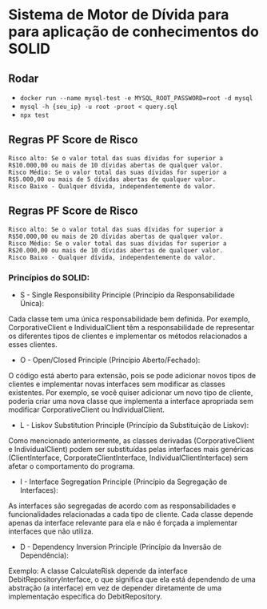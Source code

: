 # Sistema de Motor de Dívida para para aplicação de conhecimentos do SOLID
## Rodar
- `docker run --name mysql-test -e MYSQL_ROOT_PASSWORD=root -d mysql`
- `mysql -h {seu_ip} -u root -proot < query.sql`
- `npx test`

## Regras PF Score de Risco
    Risco alto: Se o valor total das suas dívidas for superior a R$10.000,00 ou mais de 10 dívidas abertas de qualquer valor.
    Risco Médio: Se o valor total das suas dívidas for superior a R$5.000,00 ou mais de 5 dívidas abertas de qualquer valor.
    Risco Baixo - Qualquer dívida, independentemente do valor.

## Regras PF Score de Risco
    Risco alto: Se o valor total das suas dívidas for superior a R$50.000,00 ou mais de 20 dívidas abertas de qualquer valor.
    Risco Médio: Se o valor total das suas dívidas for superior a R$20.000,00 ou mais de 10 dívidas abertas de qualquer valor.
    Risco Baixo - Qualquer dívida, independentemente do valor.

### Princípios do SOLID:

- S - Single Responsibility Principle (Princípio da Responsabilidade Única):

Cada classe tem uma única responsabilidade bem definida. Por exemplo, CorporativeClient e IndividualClient têm a responsabilidade de representar os diferentes tipos de clientes e implementar os métodos relacionados a esses clientes.

- O - Open/Closed Principle (Princípio Aberto/Fechado):

O código está aberto para extensão, pois se pode adicionar novos tipos de clientes e implementar novas interfaces sem modificar as classes existentes. Por exemplo, se você quiser adicionar um novo tipo de cliente, poderia criar uma nova classe que implementa a interface apropriada sem modificar CorporativeClient ou IndividualClient.

- L - Liskov Substitution Principle (Princípio da Substituição de Liskov):

Como mencionado anteriormente, as classes derivadas (CorporativeClient e IndividualClient) podem ser substituídas pelas interfaces mais genéricas (ClientInterface, CorporateClientInterface, IndividualClientInterface) sem afetar o comportamento do programa.

- I - Interface Segregation Principle (Princípio da Segregação de Interfaces):

As interfaces são segregadas de acordo com as responsabilidades e funcionalidades relacionadas a cada tipo de cliente. Cada classe depende apenas da interface relevante para ela e não é forçada a implementar interfaces que não utiliza.

- D - Dependency Inversion Principle (Princípio da Inversão de Dependência):

Exemplo: A classe CalculateRisk depende da interface DebitRepositoryInterface, o que significa que ela está dependendo de uma abstração (a interface) em vez de depender diretamente de uma implementação específica do DebitRepository.
